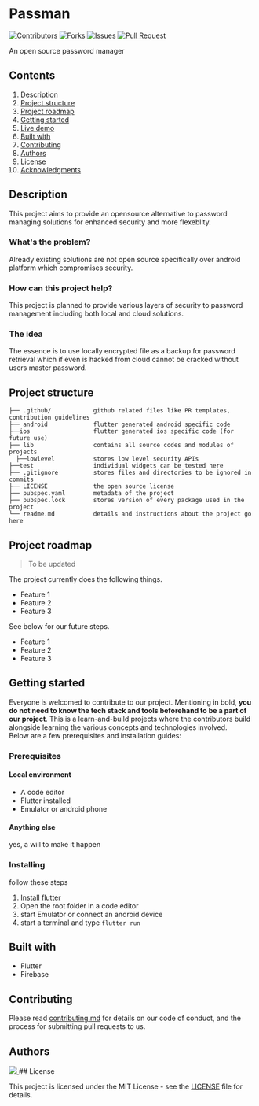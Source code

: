 # Passman

[![Contributors](https://img.shields.io/github/contributors/dsckgec/passman.svg)](https://github.com/dsckgec/passman/graphs/contributors) [![Forks](https://img.shields.io/github/forks/dsckgec/passman.svg)](https://github.com/dsckgec/passman/network/members) [![Issues](https://img.shields.io/github/issues/dsckgec/passman.svg)](https://github.com/dsckgec/passman/issues) [![Pull Request](https://img.shields.io/github/issues-pr-closed-raw/dsckgec/passman)](https://github.com/dsckgec/passman/pulls)


An open source password manager

## Contents

1. [Description](#description)
1. [Project structure](#project-structure)
1. [Project roadmap](#project-roadmap)
1. [Getting started](#getting-started)
1. [Live demo](#live-demo)
1. [Built with](#built-with)
1. [Contributing](#contributing)
1. [Authors](#authors)
1. [License](#license)
1. [Acknowledgments](#acknowledgments)

## Description
This project aims to provide an opensource alternative to password managing solutions for enhanced security and more flexeblity.
### What's the problem?
Already existing solutions are not open source specifically over android platform which compromises security.
### How can this project help?
This project is planned to provide various layers of security to password management including both local and cloud solutions.
### The idea
The essence is to use locally encrypted file as a backup for password retrieval which if even is hacked from cloud cannot be cracked without users master password.  
## Project structure

```
├── .github/            github related files like PR templates, contribution guidelines
├── android             flutter generated android specific code
├──ios                  flutter generated ios specific code (for future use)
├── lib                 contains all source codes and modules of projects
  ├──lowlevel           stores low level security APIs
├──test                 individual widgets can be tested here
├── .gitignore          stores files and directories to be ignored in commits
├── LICENSE             the open source license
├── pubspec.yaml        metadata of the project
├── pubspec.lock        stores version of every package used in the project
└── readme.md           details and instructions about the project go here

```

## Project roadmap
> To be updated

The project currently does the following things.

- Feature 1
- Feature 2
- Feature 3

See below for our future steps.

- Feature 1
- Feature 2
- Feature 3

## Getting started
Everyone is welcomed to contribute to our project. Mentioning in bold, **you do not need to know the tech stack and tools beforehand to be a part of our project**. This is a learn-and-build projects where the contributors build alongside learning the various concepts and technologies involved. <br />Below are a few prerequisites and installation guides:


### Prerequisites
#### Local environment
-   A code editor
-   Flutter installed
-   Emulator or android phone
#### Anything else
yes, a will to make it happen
### Installing
follow these steps
1. [Install flutter](https://flutter.dev/docs/get-started/install)
1. Open the root folder in a code editor
1. start Emulator or connect an android device
1. start a terminal and type `flutter run` 

## Built with

- Flutter
- Firebase

## Contributing

Please read [contributing.md](contributing.md) for details on our code of conduct, and the process for submitting pull requests to us.

## Authors

<a href="https://github.com/DSCKGEC/passman/graphs/contributors">
  <img src="https://contrib.rocks/image?repo=DSCKGEC/passman" />
</a>
## License

This project is licensed under the MIT License - see the [LICENSE](LICENSE) file for details.
